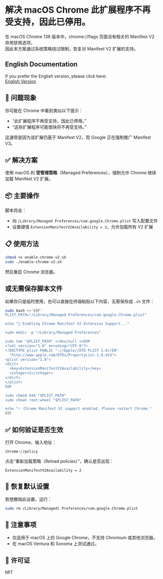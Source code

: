 # 解决 macOS Chrome 此扩展程序不再受支持，因此已停用。

在 macOS Chrome 138 版本中，chrome://flags 页面没有相关的 Manifest V2 弃用禁用选项，  
因此本方案通过系统策略绕过限制，恢复对 Manifest V2 扩展的支持。

## English Documentation

If you prefer the English version, please click here:  
[English Version](README.en.md)

## 🚨 问题现象

你可能在 Chrome 中看到类似以下提示：

- “此扩展程序不再受支持，因此已停用。”
- “这些扩展程序可能很快将不再受支持。”

这通常是因为该扩展仍基于 Manifest V2，而 Google 正在强制推广 Manifest V3。

## ✅ 解决方案

使用 macOS 的 **受管理策略**（Managed Preferences），强制允许 Chrome 继续加载 Manifest V2 扩展。

## 📦 主要操作

脚本将会：

- 向 `/Library/Managed Preferences/com.google.Chrome.plist` 写入配置文件
- 设置键值 `ExtensionManifestV2Availability = 2`，允许加载所有 V2 扩展

## 📋 使用方法

```bash
chmod +x enable-chrome-v2.sh
sudo ./enable-chrome-v2.sh
```

然后重启 Chrome 浏览器。

## 或无需保存脚本文件

如果你只是临时使用，也可以直接在终端粘贴以下内容，无需保存成 `.sh` 文件：

```bash
sudo bash <<'EOF'
PLIST_PATH="/Library/Managed Preferences/com.google.Chrome.plist"

echo "🔧 Enabling Chrome Manifest V2 Extension Support..."

sudo mkdir -p "/Library/Managed Preferences"

sudo tee "$PLIST_PATH" >/dev/null <<EOP
<?xml version="1.0" encoding="UTF-8"?>
<!DOCTYPE plist PUBLIC "-//Apple//DTD PLIST 1.0//EN"
  "http://www.apple.com/DTDs/PropertyList-1.0.dtd">
<plist version="1.0">
<dict>
  <key>ExtensionManifestV2Availability</key>
  <integer>2</integer>
</dict>
</plist>
EOP

sudo chmod 644 "$PLIST_PATH"
sudo chown root:wheel "$PLIST_PATH"

echo "✅ Chrome Manifest V2 support enabled. Please restart Chrome."
EOF
```

## ✅ 如何验证是否生效

打开 Chrome，输入地址：

```
chrome://policy
```

点击“重新加载策略（Reload policies）”，确认是否出现：
```
ExtensionManifestV2Availability = 2
```


## 🔁 恢复默认设置

若想撤销此设置，运行：

```bash
sudo rm /Library/Managed\ Preferences/com.google.Chrome.plist
```

## 🧠 注意事项

- 仅适用于 macOS 上的 Google Chrome，不支持 Chromium 或其他浏览器。
- 在 macOS Ventura 和 Sonoma 上测试通过。

## 📄 许可证

MIT
